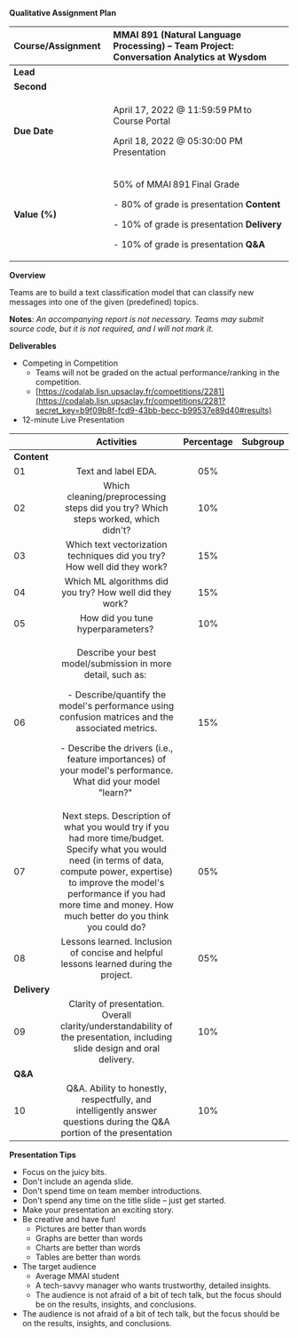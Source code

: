 **Qualitative Assignment Plan**  



|**Course/Assignment**  |MMAI 891 (Natural Language Processing) – Team Project: Conversation Analytics at Wysdom|
| :- | :- |
|**Lead**  ||
|**Second**  ||
|**Due Date**  |<p>April 17, 2022 @ 11:59:59 PM to Course Portal</p><p>April 18, 2022 @ 05:30:00 PM Presentation</p>|
|**Value (%)**  |<p>50% of MMAI 891 Final Grade  </p><p>- 80% of grade is presentation **Content** </p><p>- 10% of grade is presentation **Delivery** </p><p>- 10% of grade is presentation **Q&A**</p>|


**Overview**

Teams are to build a text classification model that can classify new messages into one of the given (predefined) topics.

**Notes**: *An accompanying report is not necessary. Teams may submit source code, but it is not required, and I will not mark it.*

**Deliverables** 

- Competing in Competition
  - Teams will not be graded on the actual performance/ranking in the competition.
  - [https://codalab.lisn.upsaclay.fr/competitions/2281](https://codalab.lisn.upsaclay.fr/competitions/2281?secret_key=b9f09b8f-fcd9-43bb-becc-b99537e89d40#results)
- 12-minute Live Presentation

||**Activities**|**Percentage**|**Subgroup**|
| :- | :-: | :-: | :-: |
|**Content**|
|01|Text and label EDA.|05%||
|02|Which cleaning/preprocessing steps did you try? Which steps worked, which didn't?|10%||
|03|Which text vectorization techniques did you try? How well did they work?|15%||
|04|Which ML algorithms did you try? How well did they work? |15%||
|05|How did you tune hyperparameters? |10%||
|06|<p>Describe your best model/submission in more detail, such as: </p><p>- Describe/quantify the model's performance using confusion matrices and the associated metrics.</p><p>- Describe the drivers (i.e., feature importances) of your model's performance. What did your model "learn?" </p>|15%||
|07|Next steps. Description of what you would try if you had more time/budget. Specify what you would need (in terms of data, compute power, expertise) to improve the model's performance if you had more time and money. How much better do you think you could do?|05%||
|08|Lessons learned. Inclusion of concise and helpful lessons learned during the project.|05%||
|**Delivery**|
|09|Clarity of presentation. Overall clarity/understandability of the presentation, including slide design and oral delivery.|10%||
|**Q&A**|
|10|Q&A. Ability to honestly, respectfully, and intelligently answer questions during the Q&A portion of the presentation|10%||

**Presentation Tips** 

- Focus on the juicy bits.
- Don't include an agenda slide. 
- Don't spend time on team member introductions.
- Don't spend any time on the title slide – just get started.
- Make your presentation an exciting story.
- Be creative and have fun!
  - Pictures are better than words
  - Graphs are better than words
  - Charts are better than words
  - Tables are better than words
- The target audience
  - Average MMAI student
  - A tech-savvy manager who wants trustworthy, detailed insights.
  - The audience is not afraid of a bit of tech talk, but the focus should be on the results, insights, and conclusions.
- The audience is not afraid of a bit of tech talk, but the focus should be on the results, insights, and conclusions.

